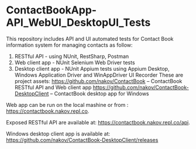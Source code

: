 # ContactBookApp-API_WebUI_DesktopUI_Tests

This repository includes API and UI automated tests for Contact Book information system for managing contacts as follow:

1. RESTful API - using NUnit, RestSharp, Postman
2. Web client app -  NUnit Selenium Web Driver tests
3. Desktop client app - NUnit Appium tests using Appium Desktop, Windows Application Driver and WinAppDriver UI Recorder 
These are project assets:
	https://github.com/nakov/ContactBook – ContactBook RESTful API and Web client app
  https://github.com/nakov/ContactBook-DesktopClient – ContactBook desktop app for Windows

Web app can be run on the local mashine or from : https://contactbook.nakov.repl.co.

Exposed RESTful API are available at:	https://contactbook.nakov.repl.co/api.

Windows desktop client app is available at: https://github.com/nakov/ContactBook-DesktopClient/releases


